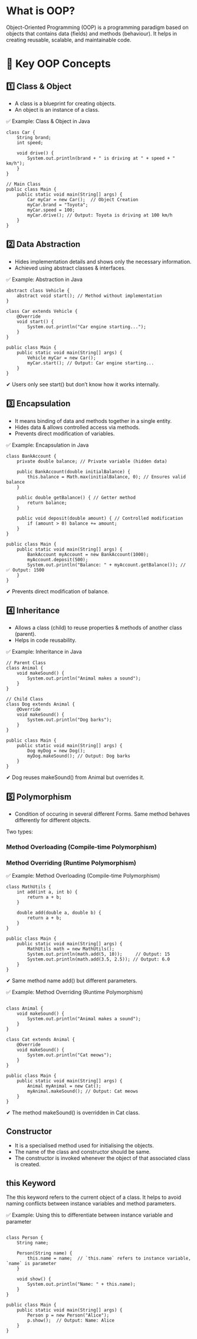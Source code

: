 # What is OOP?
Object-Oriented Programming (OOP) is a programming paradigm based on objects that contains data (fields) and methods (behaviour). It helps in creating reusable,
scalable, and maintainable code.

# 🎯 Key OOP Concepts

## 1️⃣ Class & Object

- A class is a blueprint for creating objects.
- An object is an instance of a class.

✅ Example: Class & Object in Java

```
class Car {
    String brand;
    int speed;

    void drive() {
        System.out.println(brand + " is driving at " + speed + " km/h");
    }
}

// Main Class
public class Main {
    public static void main(String[] args) {
        Car myCar = new Car();  // Object Creation
        myCar.brand = "Toyota";
        myCar.speed = 100;
        myCar.drive(); // Output: Toyota is driving at 100 km/h
    }
}

```

## 2️⃣ Data Abstraction

- Hides implementation details and shows only the necessary information.
- Achieved using abstract classes & interfaces.

✅ Example: Abstraction in Java

```
abstract class Vehicle {
    abstract void start(); // Method without implementation
}

class Car extends Vehicle {
    @Override
    void start() {
        System.out.println("Car engine starting..."); 
    }
}

public class Main {
    public static void main(String[] args) {
        Vehicle myCar = new Car();
        myCar.start(); // Output: Car engine starting...
    }
}

```
✔ Users only see start() but don’t know how it works internally.

## 3️⃣ Encapsulation

- It means binding of data and methods together in a single entity.
- Hides data & allows controlled access via methods.
- Prevents direct modification of variables.

✅ Example: Encapsulation in Java

```
class BankAccount {
    private double balance; // Private variable (hidden data)

    public BankAccount(double initialBalance) {
        this.balance = Math.max(initialBalance, 0); // Ensures valid balance
    }

    public double getBalance() { // Getter method
        return balance;
    }

    public void deposit(double amount) { // Controlled modification
        if (amount > 0) balance += amount;
    }
}

public class Main {
    public static void main(String[] args) {
        BankAccount myAccount = new BankAccount(1000);
        myAccount.deposit(500);
        System.out.println("Balance: " + myAccount.getBalance()); // ✅ Output: 1500
    }
}

```
✔ Prevents direct modification of balance.

## 4️⃣ Inheritance

- Allows a class (child) to reuse properties & methods of another class (parent).
- Helps in code reusability.

✅ Example: Inheritance in Java

```
// Parent Class
class Animal {
    void makeSound() {
        System.out.println("Animal makes a sound");
    }
}

// Child Class
class Dog extends Animal {
    @Override
    void makeSound() {
        System.out.println("Dog barks");
    }
}

public class Main {
    public static void main(String[] args) {
        Dog myDog = new Dog();
        myDog.makeSound(); // Output: Dog barks
    }
}

```

✔ Dog reuses makeSound() from Animal but overrides it.

## 5️⃣ Polymorphism

- Condition of occuring in several different Forms. Same method behaves differently for different objects.

Two types:

### Method Overloading (Compile-time Polymorphism)

### Method Overriding (Runtime Polymorphism)

✅ Example: Method Overloading (Compile-time Polymorphism)

```
class MathUtils {
    int add(int a, int b) {
        return a + b;
    }

    double add(double a, double b) {
        return a + b;
    }
}

public class Main {
    public static void main(String[] args) {
        MathUtils math = new MathUtils();
        System.out.println(math.add(5, 10));     // Output: 15
        System.out.println(math.add(3.5, 2.5)); // Output: 6.0
    }
}

```
✔ Same method name add() but different parameters.

✅ Example: Method Overriding (Runtime Polymorphism)

```

class Animal {
    void makeSound() {
        System.out.println("Animal makes a sound");
    }
}

class Cat extends Animal {
    @Override
    void makeSound() {
        System.out.println("Cat meows");
    }
}

public class Main {
    public static void main(String[] args) {
        Animal myAnimal = new Cat();
        myAnimal.makeSound(); // Output: Cat meows
    }
}

```
✔ The method makeSound() is overridden in Cat class.

## Constructor

- It is a specialised method used for initialising the objects.
- The name of the class and constructor should be same.
- The constructor is invoked whenever the object of that associated class is created.

##  this Keyword 

The this keyword refers to the current object of a class. It helps to avoid naming conflicts between instance variables and method parameters.

✅ Example: Using this to differentiate between instance variable and parameter

```

class Person {
    String name;

    Person(String name) {
        this.name = name;  // `this.name` refers to instance variable, `name` is parameter
    }

    void show() {
        System.out.println("Name: " + this.name);
    }
}

public class Main {
    public static void main(String[] args) {
        Person p = new Person("Alice");
        p.show();  // Output: Name: Alice
    }
}

```


